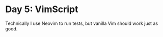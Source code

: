 # Day 5: VimScript

Technically I use Neovim to run tests, but vanilla Vim should work just as good.

